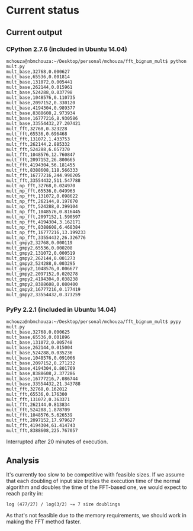 # Current status

## Current output

### CPython 2.7.6 (included in Ubuntu 14.04)

    mchouza@nbmchouza:~/Desktop/personal/mchouza/fft_bignum_mult$ python mult.py 
    mult_base,32768,0.000627
    mult_base,65536,0.001814
    mult_base,131072,0.005441
    mult_base,262144,0.015961
    mult_base,524288,0.037798
    mult_base,1048576,0.110735
    mult_base,2097152,0.330120
    mult_base,4194304,0.989377
    mult_base,8388608,2.973934
    mult_base,16777216,8.930586
    mult_base,33554432,27.207421
    mult_fft,32768,0.323228
    mult_fft,65536,0.696468
    mult_fft,131072,1.433753
    mult_fft,262144,2.885332
    mult_fft,524288,6.057370
    mult_fft,1048576,12.760847
    mult_fft,2097152,26.800665
    mult_fft,4194304,56.181455
    mult_fft,8388608,118.566333
    mult_fft,16777216,244.990205
    mult_fft,33554432,511.547788
    mult_np_fft,32768,0.024970
    mult_np_fft,65536,0.049963
    mult_np_fft,131072,0.098622
    mult_np_fft,262144,0.197670
    mult_np_fft,524288,0.399104
    mult_np_fft,1048576,0.816445
    mult_np_fft,2097152,1.590597
    mult_np_fft,4194304,3.162171
    mult_np_fft,8388608,6.468384
    mult_np_fft,16777216,13.199233
    mult_np_fft,33554432,26.326776
    mult_gmpy2,32768,0.000119
    mult_gmpy2,65536,0.000208
    mult_gmpy2,131072,0.000519
    mult_gmpy2,262144,0.001273
    mult_gmpy2,524288,0.003295
    mult_gmpy2,1048576,0.006677
    mult_gmpy2,2097152,0.020278
    mult_gmpy2,4194304,0.038238
    mult_gmpy2,8388608,0.080400
    mult_gmpy2,16777216,0.177419
    mult_gmpy2,33554432,0.373259

### PyPy 2.2.1 (included in Ubuntu 14.04)

    mchouza@nbmchouza:~/Desktop/personal/mchouza/fft_bignum_mult$ pypy mult.py 
    mult_base,32768,0.000625
    mult_base,65536,0.001896
    mult_base,131072,0.005748
    mult_base,262144,0.015004
    mult_base,524288,0.035236
    mult_base,1048576,0.091066
    mult_base,2097152,0.271232
    mult_base,4194304,0.801769
    mult_base,8388608,2.377286
    mult_base,16777216,7.086744
    mult_base,33554432,21.343788
    mult_fft,32768,0.162012
    mult_fft,65536,0.176300
    mult_fft,131072,0.363371
    mult_fft,262144,0.813834
    mult_fft,524288,1.878709
    mult_fft,1048576,5.626539
    mult_fft,2097152,17.979627
    mult_fft,4194304,61.414743
    mult_fft,8388608,225.767057

Interrupted after 20 minutes of execution.

## Analysis

It's currently too slow to be competitive with feasible sizes. If we assume that each doubling of input size triples the execution time of the normal algorithm and doubles the time of the FFT-based one, we would expect to reach parity in:

    log (477/27) / log(3/2) ~= 7 size doublings

As that's not feasible due to the memory requirements, we should work in making the FFT method faster.
